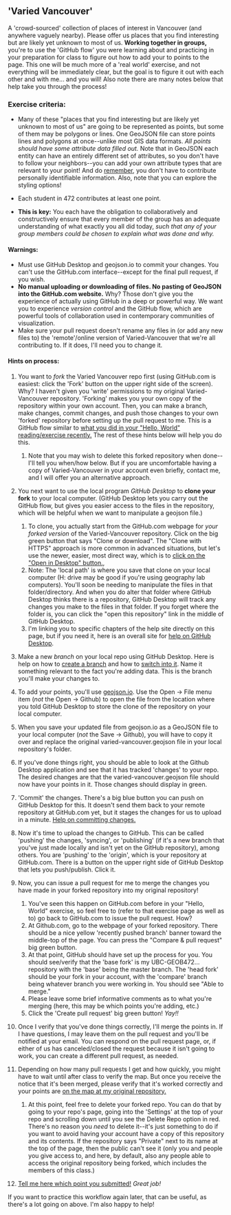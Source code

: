 ## 'Varied Vancouver'
A 'crowd-sourced' collection of places of interest in Vancouver (and anywhere vaguely nearby). Please offer us places that you find interesting but are likely yet unknown to most of us. **Working together in groups,** you're to use the 'GitHub flow' you were learning about and practicing in your preparation for class to figure out how to add your to points to the page. This one will be much more of a 'real world' exercise, and not everything will be immediately clear, but the goal is to figure it out with each other and with me... and you will! Also note there are many notes below that help take you through the process!

### Exercise criteria:

* Many of these "places that you find interesting but are likely yet unknown to most of us" are going to be represented as points, but some of them may be polygons or lines. One GeoJSON file can store points lines and polygons at once--unlike most GIS data formats. *All points should have some attribute data filled out.* Note that in GeoJSON each entity can have an entirely different set of attributes, so you don't have to follow your neighbors--you can add your own attribute types that are relevant to your point! And do [remember](https://canvas.ubc.ca/courses/37110/assignments/syllabus), you don't have to contribute personally identifiable information. Also, note that you can explore the styling options!

* Each student in 472 contributes at least one point.

* **This is key:** You each have the obligation to collaboratively and constructively ensure that every member of the group has an adequate understanding of what exactly you all did today, _such that any of your group members could be chosen to explain what was done and why._

#### Warnings:
  * Must use GitHub Desktop and geojson.io to commit your changes. You can't use the GitHub.com interface--except for the final pull request, if you wish.
  * **No manual uploading or downloading of files. No pasting of GeoJSON into the GitHub.com website.** Why? Those don't give you the experience of actually using GitHub in a deep or powerful way. We want you to experience *version control* and the GitHub flow, which are powerful tools of collaboration used in contemporary communities of visualization. 
  * Make sure your pull request doesn't rename any files in (or add any new files to) the 'remote'/online version of Varied-Vancouver that we're all contributing to. If it does, I'll need you to change it.
  
#### Hints on process:

1. You want to *fork* the Varied Vancouver repo first (using GitHub.com is easiest: click the 'Fork' button on the upper right side of the screen). Why? I haven't given you 'write' permissions to my original Varied-Vancouver repository. 'Forking' makes you your own copy of the repository within your own account. Then, you can make a branch, make changes, commit changes, and push those changes to your own 'forked' repository before setting up the pull request to me. This is a GitHub flow similar to [what you did in your "Hello, World" reading/exercise recently.](https://guides.github.com/activities/hello-world/) The rest of these hints below will help you do this.
   1. Note that you may wish to delete this forked repository when done--I'll tell you when/how below. But if you are uncomfortable having a copy of Varied-Vancouver in your account even briefly, contact me, and I will offer you an alternative approach.
1. You next want to use the local program *GitHub Desktop* to **clone your fork** to your local computer. (GitHub Desktop lets you carry out the GitHub flow, but gives you easier access to the files in the repository, which will be helpful when we want to manipulate a geojson file.)
   1. To clone, you actually start from the GitHub.com webpage for *your forked version* of the Varied-Vancouver repository. Click on the big green button that says "Clone or download". The "Clone with HTTPS" approach is more common in advanced situations, but let's use the newer, easier, most direct way, which is to [click on the "Open in Desktop" button.](https://help.github.com/desktop/guides/contributing-to-projects/cloning-a-repository-from-github-to-github-desktop/),  
   1. Note: The 'local path' is where you save that clone on your local computer (H: drive may be good if you're using geography lab computers). You'll soon be needing to manipulate the files in that folder/directory. And when you do alter that folder where GitHub Desktop thinks there is a repository, GitHub Desktop will track any changes you make to the files in that folder. If you forget where the folder is, you can click the "open this repository" link in the middle of GitHub Desktop.
   1. I'm linking you to specific chapters of the help site directly on this page, but if you need it, here is an overall site for [help on GitHub Desktop](https://help.github.com/desktop/guides/contributing-to-projects/).

1. Make a new *branch* on your local repo using GitHub Desktop. Here is help on how to [create a branch](https://help.github.com/desktop/guides/contributing-to-projects/creating-a-branch-for-your-work) and how to [switch into it](https://help.github.com/desktop/guides/contributing-to-projects/switching-between-branches). Name it something relevant to the fact you're adding data. This is the branch you'll make your changes to.

1. To add your points, you'll use [geojson.io](https://geojson.io). Use the Open -> File menu item (*not* the Open -> Github) to open the file from the location where you told GitHub Desktop to store the clone of the repository on your local computer. 

1. When you save your updated file from geojson.io as a GeoJSON file to your local computer (*not* the Save -> Github), you will have to copy it over and replace the original varied-vancouver.geojson file in your local repository's folder.

1. If you've done things right, you should be able to look at the Github Desktop application and see that it has tracked 'changes' to your repo. The desired changes are that the varied-vancouver.geojson file should now have your points in it. Those changes should display in green. 

1. 'Commit' the changes. There's a big blue button you can push on GitHub Desktop for this. It doesn't send them back to your remote repository at GitHub.com yet, but it stages the changes for us to upload in a minute. [Help on committing changes.](https://help.github.com/desktop/guides/contributing-to-projects/committing-and-reviewing-changes-to-your-project/)

1. Now it's time to upload the changes to GitHub. This can be called 'pushing' the changes, 'syncing', or 'publishing' (if it's a new branch that you've just made locally and isn't yet on the GitHub repository), among others. You are 'pushing' to the 'origin', which is your repository at GitHub.com. There is a button on the upper right side of GitHub Desktop that lets you push/publish. Click it. 

1. Now, you can issue a pull request for me to merge the changes you have made in your forked repository into my original repository!
   1. You've seen this happen on GitHub.com before in your "Hello, World" exercise, so feel free to (refer to that exercise page as well as to) go back to GitHub.com to issue the pull request. How? 
   1. At Github.com, go to the webpage of your forked repository. There should be a nice yellow 'recently pushed branch' banner toward the middle-top of the page. You can press the "Compare & pull request" big green button. 
   1. At that point, GitHub should have set up the process for you. You should see/verify that the 'base fork' is my UBC-GEOB472... repository with the 'base' being the master branch. The 'head fork' should be your fork in your account, with the 'compare' branch being whatever branch you were working in. You should see "Able to merge." 
   1. Please leave some brief informative comments as to what you're merging (here, this may be which points you're adding, etc.)
   1. Click the 'Create pull request' big green button! *Yay!!*

1. Once I verify that you've done things correctly, I'll merge the points in. If I have questions, I may leave them on the pull request and you'll be notified at your email. You can respond on the pull request page, or, if either of us has canceled/closed the request because it isn't going to work, you can create a different pull request, as needed.

1. Depending on how many pull requests I get and how quickly, you might have to wait until after class to verify the map. But once you receive the notice that it's been merged, please verify that it's worked correctly and your points are [on the map at my original repository.](https://github.com/UBC-GEOB472-Spring2020/Varied-Vancouver/blob/master/varied-vancouver.geojson) 
   1. At this point, feel free to delete your forked repo. You can do that by going to your repo's page, going into the 'Settings' at the top of your repo and scrolling down until you see the Delete Repo option in red. There's no reason you *need* to delete it--it's just something to do if you want to avoid having your account have a copy of this repository and its contents. If the repository says "Private" next to its name at the top of the page, then the public can't see it (only you and people you give access to, and here, by default, also any people able to access the original repository being forked, which includes the members of this class.)

1. [Tell me here which point you submitted!](https://canvas.ubc.ca/courses/37110/assignments/443050) *Great job!*

If you want to practice this workflow again later, that can be useful, as there's a lot going on above. I'm also happy to help!
